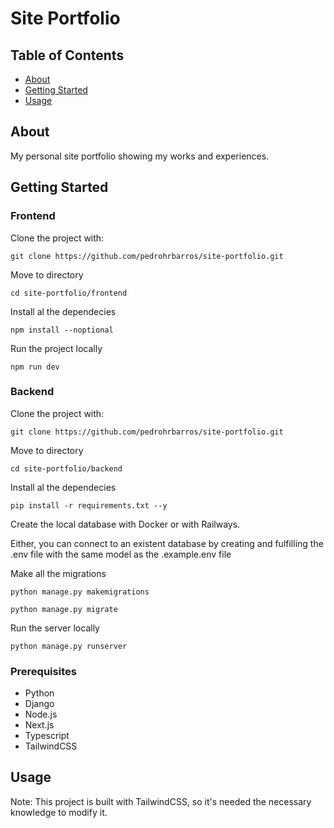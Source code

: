 # Site Portfolio

## Table of Contents

- [About](#about)
- [Getting Started](#getting_started)
- [Usage](#usage)

## About <a name = "about"></a>

My personal site portfolio showing my works and experiences.

## Getting Started <a name = "getting_started"></a>


### Frontend

Clone the project with:

```
git clone https://github.com/pedrohrbarros/site-portfolio.git
```

Move to directory

```
cd site-portfolio/frontend
```

Install al the dependecies

```
npm install --noptional
```

Run the project locally

```
npm run dev
```

### Backend

Clone the project with:

```
git clone https://github.com/pedrohrbarros/site-portfolio.git
```

Move to directory

```
cd site-portfolio/backend
```

Install al the dependecies

```
pip install -r requirements.txt --y
```

Create the local database with Docker or with Railways.

Either, you can connect to an existent database by creating and fulfilling the .env file with the same model as the .example.env file

Make all the migrations
```
python manage.py makemigrations
```

```
python manage.py migrate
```

Run the server locally
```
python manage.py runserver
```

### Prerequisites

- Python
- Django
- Node.js
- Next.js
- Typescript
- TailwindCSS

## Usage <a name = "usage"></a>

Note: This project is built with TailwindCSS, so it's needed the necessary knowledge to modify it.
